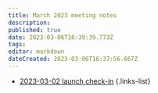 ```yaml
---
title: March 2023 meeting notes
description: 
published: true
date: 2023-03-06T16:39:39.773Z
tags: 
editor: markdown
dateCreated: 2023-03-06T16:37:56.667Z
---
```


- [2023-03-02 launch check-in](/meeting-notes/2023-03/2023-03-02-launch-check-in)
{.links-list}